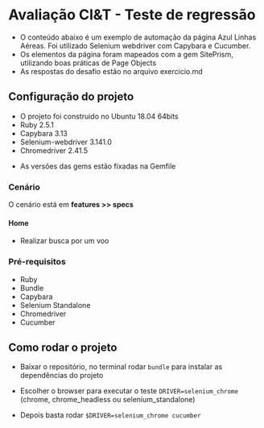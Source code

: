 # Avaliação CI&T - Teste de regressão

* O conteúdo abaixo é um exemplo de automação da página Azul Linhas Aéreas. Foi utilizado Selenium webdriver com Capybara e Cucumber.
* Os elementos da página foram mapeados com a gem SitePrism, utilizando boas práticas de Page Objects
* As respostas do desafio estão no arquivo exercicio.md

## Configuração do projeto

* O projeto foi construido no Ubuntu 18.04 64bits
* Ruby 2.5.1
* Capybara 3.13
* Selenium-webdriver 3.141.0
* Chromedriver 2.41.5
- As versões das gems estão fixadas na Gemfile
 
### Cenário

O cenário está em **features >> specs**

#### Home
* Realizar busca por um voo

### Pré-requisitos

* Ruby
* Bundle
* Capybara
* Selenium Standalone
* Chromedriver
* Cucumber

## Como rodar o projeto

* Baixar o repositório, no terminal rodar ```bundle``` para instalar as dependências do projeto 

* Escolher o browser para executar o teste ```DRIVER=selenium_chrome``` (chrome, chrome_headless ou selenium_standalone)

* Depois basta rodar ```$DRIVER=selenium_chrome cucumber ```